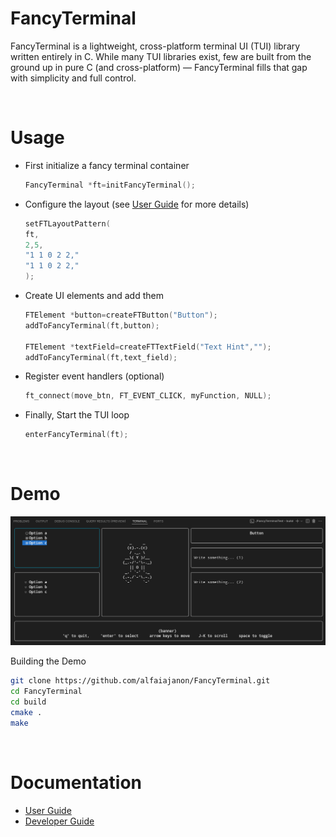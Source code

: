 # FancyTerminal
FancyTerminal is a lightweight, cross-platform terminal UI (TUI) library written entirely in C.
While many TUI libraries exist, few are built from the ground up in pure C (and cross-platform) — FancyTerminal fills that gap with simplicity and full control.

<br>


# Usage

- First initialize a fancy terminal container
    
    ```c    
    FancyTerminal *ft=initFancyTerminal();
    ```
- Configure the layout (see [User Guide](./docs/UserGuide.md) for more details)
    
    ```c
    setFTLayoutPattern(
    ft,
    2,5,
    "1 1 0 2 2,"
    "1 1 0 2 2,"
    );
    ```
- Create UI elements and add them 

    ```c
    FTElement *button=createFTButton("Button");                            
    addToFancyTerminal(ft,button);

    FTElement *textField=createFTTextField("Text Hint","");    
    addToFancyTerminal(ft,text_field);
    ```
- Register event handlers (optional)
    
    ```c
    ft_connect(move_btn, FT_EVENT_CLICK, myFunction, NULL);
    ```
- Finally, Start the TUI loop

    ```c
    enterFancyTerminal(ft);
    ```
<br>


# Demo 

![Demo Image](demo.png)

Building the Demo

```bash
git clone https://github.com/alfaiajanon/FancyTerminal.git
cd FancyTerminal
cd build
cmake .
make
```
<br>


# Documentation

- [User Guide](./docs/UserGuide.md)
- [Developer Guide](./docs/DeveloperGuide.md)